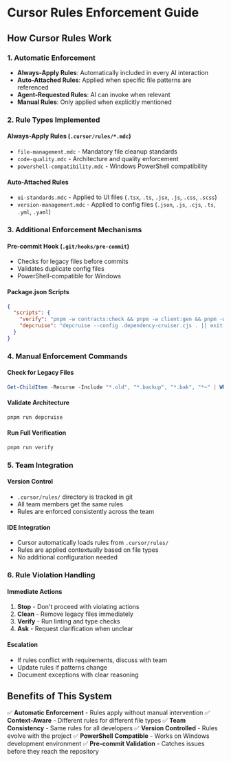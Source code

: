 # Cursor Rules Enforcement Guide

## How Cursor Rules Work

### 1. **Automatic Enforcement**

- **Always-Apply Rules**: Automatically included in every AI interaction
- **Auto-Attached Rules**: Applied when specific file patterns are referenced
- **Agent-Requested Rules**: AI can invoke when relevant
- **Manual Rules**: Only applied when explicitly mentioned

### 2. **Rule Types Implemented**

#### Always-Apply Rules (`.cursor/rules/*.mdc`)

- `file-management.mdc` - Mandatory file cleanup standards
- `code-quality.mdc` - Architecture and quality enforcement
- `powershell-compatibility.mdc` - Windows PowerShell compatibility

#### Auto-Attached Rules

- `ui-standards.mdc` - Applied to UI files (`.tsx`, `.ts`, `.jsx`, `.js`, `.css`, `.scss`)
- `version-management.mdc` - Applied to config files (`.json`, `.js`, `.cjs`, `.ts`, `.yml`, `.yaml`)

### 3. **Additional Enforcement Mechanisms**

#### Pre-commit Hook (`.git/hooks/pre-commit`)

- Checks for legacy files before commits
- Validates duplicate config files
- PowerShell-compatible for Windows

#### Package.json Scripts

```json
{
  "scripts": {
    "verify": "pnpm -w contracts:check && pnpm -w client:gen && pnpm -w depcruise",
    "depcruise": "depcruise --config .dependency-cruiser.cjs . || exit 1"
  }
}
```

### 4. **Manual Enforcement Commands**

#### Check for Legacy Files

```powershell
Get-ChildItem -Recurse -Include "*.old", "*.backup", "*.bak", "*~" | Where-Object { $_.FullName -notlike "*node_modules*" }
```

#### Validate Architecture

```powershell
pnpm run depcruise
```

#### Run Full Verification

```powershell
pnpm run verify
```

### 5. **Team Integration**

#### Version Control

- `.cursor/rules/` directory is tracked in git
- All team members get the same rules
- Rules are enforced consistently across the team

#### IDE Integration

- Cursor automatically loads rules from `.cursor/rules/`
- Rules are applied contextually based on file types
- No additional configuration needed

### 6. **Rule Violation Handling**

#### Immediate Actions

1. **Stop** - Don't proceed with violating actions
2. **Clean** - Remove legacy files immediately
3. **Verify** - Run linting and type checks
4. **Ask** - Request clarification when unclear

#### Escalation

- If rules conflict with requirements, discuss with team
- Update rules if patterns change
- Document exceptions with clear reasoning

## Benefits of This System

✅ **Automatic Enforcement** - Rules apply without manual intervention
✅ **Context-Aware** - Different rules for different file types
✅ **Team Consistency** - Same rules for all developers
✅ **Version Controlled** - Rules evolve with the project
✅ **PowerShell Compatible** - Works on Windows development environment
✅ **Pre-commit Validation** - Catches issues before they reach the repository
